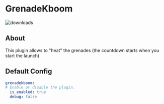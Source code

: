 # GrenadeKboom
![downloads](https://img.shields.io/github/downloads/SrSisco/GrenadeKboom/total?style=for-the-badge)

## About
This plugin allows to "heat" the grenades (the countdown starts when you start the launch)

## Default Config
```yaml
grenadekboom:
# Enable or disable the plugin.
  is_enabled: true
  debug: false

```

